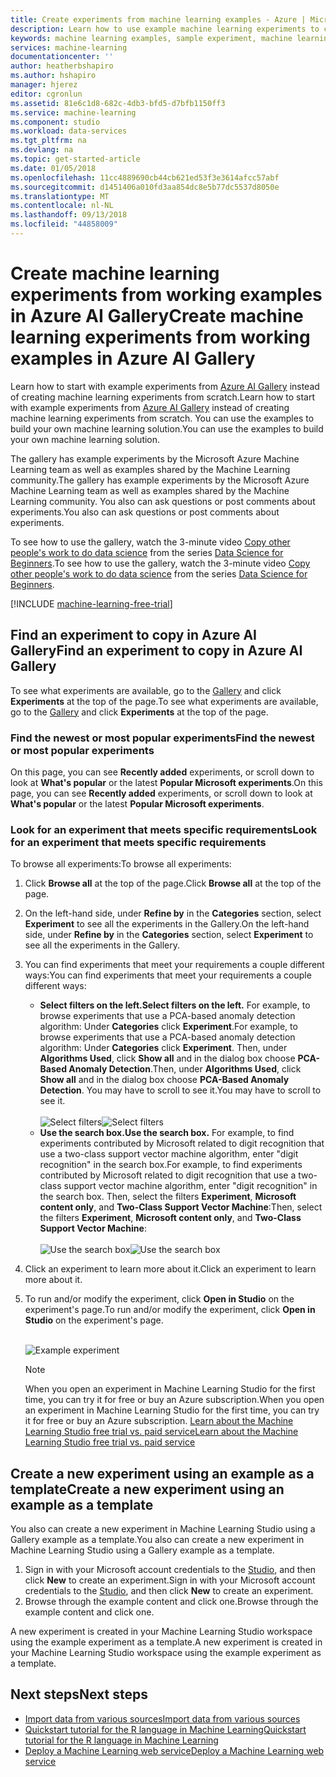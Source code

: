 ```yaml
---
title: Create experiments from machine learning examples - Azure | Microsoft Docs
description: Learn how to use example machine learning experiments to create new experiments with Azure AI Gallery and Azure Machine Learning.
keywords: machine learning examples, sample experiment, machine learning sample, AI examples
services: machine-learning
documentationcenter: ''
author: heatherbshapiro
ms.author: hshapiro
manager: hjerez
editor: cgronlun
ms.assetid: 81e6c1d8-682c-4db3-bfd5-d7bfb1150ff3
ms.service: machine-learning
ms.component: studio
ms.workload: data-services
ms.tgt_pltfrm: na
ms.devlang: na
ms.topic: get-started-article
ms.date: 01/05/2018
ms.openlocfilehash: 11cc4889690cb44cb621ed53f3e3614afcc57abf
ms.sourcegitcommit: d1451406a010fd3aa854dc8e5b77dc5537d8050e
ms.translationtype: MT
ms.contentlocale: nl-NL
ms.lasthandoff: 09/13/2018
ms.locfileid: "44858009"
---
```

# <a name="create-machine-learning-experiments-from-working-examples-in-azure-ai-gallery"></a><span data-ttu-id="412c5-104">Create machine learning experiments from working examples in Azure AI Gallery</span><span class="sxs-lookup"><span data-stu-id="412c5-104">Create machine learning experiments from working examples in Azure AI Gallery</span></span>

<span data-ttu-id="412c5-105">Learn how to start with example experiments from [Azure AI Gallery](https://gallery.cortanaintelligence.com/) instead of creating machine learning experiments from scratch.</span><span class="sxs-lookup"><span data-stu-id="412c5-105">Learn how to start with example experiments from [Azure AI Gallery](https://gallery.cortanaintelligence.com/) instead of creating machine learning experiments from scratch.</span></span> <span data-ttu-id="412c5-106">You can use the examples to build your own machine learning solution.</span><span class="sxs-lookup"><span data-stu-id="412c5-106">You can use the examples to build your own machine learning solution.</span></span>

<span data-ttu-id="412c5-107">The gallery has example experiments by the Microsoft Azure Machine Learning team as well as examples shared by the Machine Learning community.</span><span class="sxs-lookup"><span data-stu-id="412c5-107">The gallery has example experiments by the Microsoft Azure Machine Learning team as well as examples shared by the Machine Learning community.</span></span> <span data-ttu-id="412c5-108">You also can ask questions or post comments about experiments.</span><span class="sxs-lookup"><span data-stu-id="412c5-108">You also can ask questions or post comments about experiments.</span></span>

<span data-ttu-id="412c5-109">To see how to use the gallery, watch the 3-minute video [Copy other people's work to do data science](data-science-for-beginners-copy-other-peoples-work-to-do-data-science.md) from the series [Data Science for Beginners](data-science-for-beginners-the-5-questions-data-science-answers.md).</span><span class="sxs-lookup"><span data-stu-id="412c5-109">To see how to use the gallery, watch the 3-minute video [Copy other people's work to do data science](data-science-for-beginners-copy-other-peoples-work-to-do-data-science.md) from the series [Data Science for Beginners](data-science-for-beginners-the-5-questions-data-science-answers.md).</span></span>

[!INCLUDE [machine-learning-free-trial](../../../includes/machine-learning-free-trial.md)]

## <a name="find-an-experiment-to-copy-in-azure-ai-gallery"></a><span data-ttu-id="412c5-110">Find an experiment to copy in Azure AI Gallery</span><span class="sxs-lookup"><span data-stu-id="412c5-110">Find an experiment to copy in Azure AI Gallery</span></span>
<span data-ttu-id="412c5-111">To see what experiments are available, go to the [Gallery](https://gallery.cortanaintelligence.com/) and click **Experiments** at the top of the page.</span><span class="sxs-lookup"><span data-stu-id="412c5-111">To see what experiments are available, go to the [Gallery](https://gallery.cortanaintelligence.com/) and click **Experiments** at the top of the page.</span></span>

### <a name="find-the-newest-or-most-popular-experiments"></a><span data-ttu-id="412c5-112">Find the newest or most popular experiments</span><span class="sxs-lookup"><span data-stu-id="412c5-112">Find the newest or most popular experiments</span></span>
<span data-ttu-id="412c5-113">On this page, you can see **Recently added** experiments, or scroll down to look at **What's popular** or the latest **Popular Microsoft experiments**.</span><span class="sxs-lookup"><span data-stu-id="412c5-113">On this page, you can see **Recently added** experiments, or scroll down to look at **What's popular** or the latest **Popular Microsoft experiments**.</span></span>

### <a name="look-for-an-experiment-that-meets-specific-requirements"></a><span data-ttu-id="412c5-114">Look for an experiment that meets specific requirements</span><span class="sxs-lookup"><span data-stu-id="412c5-114">Look for an experiment that meets specific requirements</span></span>
<span data-ttu-id="412c5-115">To browse all experiments:</span><span class="sxs-lookup"><span data-stu-id="412c5-115">To browse all experiments:</span></span>

1. <span data-ttu-id="412c5-116">Click **Browse all** at the top of the page.</span><span class="sxs-lookup"><span data-stu-id="412c5-116">Click **Browse all** at the top of the page.</span></span>
2. <span data-ttu-id="412c5-117">On the left-hand side, under **Refine by** in the **Categories** section, select **Experiment** to see all the experiments in the Gallery.</span><span class="sxs-lookup"><span data-stu-id="412c5-117">On the left-hand side, under **Refine by** in the **Categories** section, select **Experiment** to see all the experiments in the Gallery.</span></span>
3. <span data-ttu-id="412c5-118">You can find experiments that meet your requirements a couple different ways:</span><span class="sxs-lookup"><span data-stu-id="412c5-118">You can find experiments that meet your requirements a couple different ways:</span></span>
   * <span data-ttu-id="412c5-119">**Select filters on the left.**</span><span class="sxs-lookup"><span data-stu-id="412c5-119">**Select filters on the left.**</span></span> <span data-ttu-id="412c5-120">For example, to browse experiments that use a PCA-based anomaly detection algorithm: Under **Categories** click **Experiment**.</span><span class="sxs-lookup"><span data-stu-id="412c5-120">For example, to browse experiments that use a PCA-based anomaly detection algorithm: Under **Categories** click **Experiment**.</span></span> <span data-ttu-id="412c5-121">Then, under **Algorithms Used**, click **Show all** and in the dialog box choose **PCA-Based Anomaly Detection**.</span><span class="sxs-lookup"><span data-stu-id="412c5-121">Then, under **Algorithms Used**, click **Show all** and in the dialog box choose **PCA-Based Anomaly Detection**.</span></span> <span data-ttu-id="412c5-122">You may have to scroll to see it.</span><span class="sxs-lookup"><span data-stu-id="412c5-122">You may have to scroll to see it.</span></span><br></br>
     <span data-ttu-id="412c5-123">![Select filters](./media/sample-experiments/choose-an-algorithm.png)</span><span class="sxs-lookup"><span data-stu-id="412c5-123">![Select filters](./media/sample-experiments/choose-an-algorithm.png)</span></span>
   * <span data-ttu-id="412c5-124">**Use the search box.**</span><span class="sxs-lookup"><span data-stu-id="412c5-124">**Use the search box.**</span></span> <span data-ttu-id="412c5-125">For example, to find experiments contributed by Microsoft related to digit recognition that use a two-class support vector machine algorithm, enter "digit recognition" in the search box.</span><span class="sxs-lookup"><span data-stu-id="412c5-125">For example, to find experiments contributed by Microsoft related to digit recognition that use a two-class support vector machine algorithm, enter "digit recognition" in the search box.</span></span> <span data-ttu-id="412c5-126">Then, select the filters **Experiment**, **Microsoft content only**, and **Two-Class Support Vector Machine**:</span><span class="sxs-lookup"><span data-stu-id="412c5-126">Then, select the filters **Experiment**, **Microsoft content only**, and **Two-Class Support Vector Machine**:</span></span><br></br>
     <span data-ttu-id="412c5-127">![Use the search box](./media/sample-experiments/search-for-experiments.png)</span><span class="sxs-lookup"><span data-stu-id="412c5-127">![Use the search box](./media/sample-experiments/search-for-experiments.png)</span></span>
4. <span data-ttu-id="412c5-128">Click an experiment to learn more about it.</span><span class="sxs-lookup"><span data-stu-id="412c5-128">Click an experiment to learn more about it.</span></span>
5. <span data-ttu-id="412c5-129">To run and/or modify the experiment, click **Open in Studio** on the experiment's page.</span><span class="sxs-lookup"><span data-stu-id="412c5-129">To run and/or modify the experiment, click **Open in Studio** on the experiment's page.</span></span> <br></br>

    ![Example experiment](./media/sample-experiments/example-experiment.png)

    > [!NOTE]
    > <span data-ttu-id="412c5-131">When you open an experiment in Machine Learning Studio for the first time, you can try it for free or buy an Azure subscription.</span><span class="sxs-lookup"><span data-stu-id="412c5-131">When you open an experiment in Machine Learning Studio for the first time, you can try it for free or buy an Azure subscription.</span></span> [<span data-ttu-id="412c5-132">Learn about the Machine Learning Studio free trial vs. paid service</span><span class="sxs-lookup"><span data-stu-id="412c5-132">Learn about the Machine Learning Studio free trial vs. paid service</span></span>](https://azure.microsoft.com/pricing/details/machine-learning/)
    >
    >

## <a name="create-a-new-experiment-using-an-example-as-a-template"></a><span data-ttu-id="412c5-133">Create a new experiment using an example as a template</span><span class="sxs-lookup"><span data-stu-id="412c5-133">Create a new experiment using an example as a template</span></span>
<span data-ttu-id="412c5-134">You also can create a new experiment in Machine Learning Studio using a Gallery example as a template.</span><span class="sxs-lookup"><span data-stu-id="412c5-134">You also can create a new experiment in Machine Learning Studio using a Gallery example as a template.</span></span>

1. <span data-ttu-id="412c5-135">Sign in with your Microsoft account credentials to the [Studio](https://studio.azureml.net), and then click **New** to create an experiment.</span><span class="sxs-lookup"><span data-stu-id="412c5-135">Sign in with your Microsoft account credentials to the [Studio](https://studio.azureml.net), and then click **New** to create an experiment.</span></span>
2. <span data-ttu-id="412c5-136">Browse through the example content and click one.</span><span class="sxs-lookup"><span data-stu-id="412c5-136">Browse through the example content and click one.</span></span>

<span data-ttu-id="412c5-137">A new experiment is created in your Machine Learning Studio workspace using the example experiment as a template.</span><span class="sxs-lookup"><span data-stu-id="412c5-137">A new experiment is created in your Machine Learning Studio workspace using the example experiment as a template.</span></span>

## <a name="next-steps"></a><span data-ttu-id="412c5-138">Next steps</span><span class="sxs-lookup"><span data-stu-id="412c5-138">Next steps</span></span>
* [<span data-ttu-id="412c5-139">Import data from various sources</span><span class="sxs-lookup"><span data-stu-id="412c5-139">Import data from various sources</span></span>](import-data.md)
* [<span data-ttu-id="412c5-140">Quickstart tutorial for the R language in Machine Learning</span><span class="sxs-lookup"><span data-stu-id="412c5-140">Quickstart tutorial for the R language in Machine Learning</span></span>](r-quickstart.md)
* [<span data-ttu-id="412c5-141">Deploy a Machine Learning web service</span><span class="sxs-lookup"><span data-stu-id="412c5-141">Deploy a Machine Learning web service</span></span>](publish-a-machine-learning-web-service.md)
